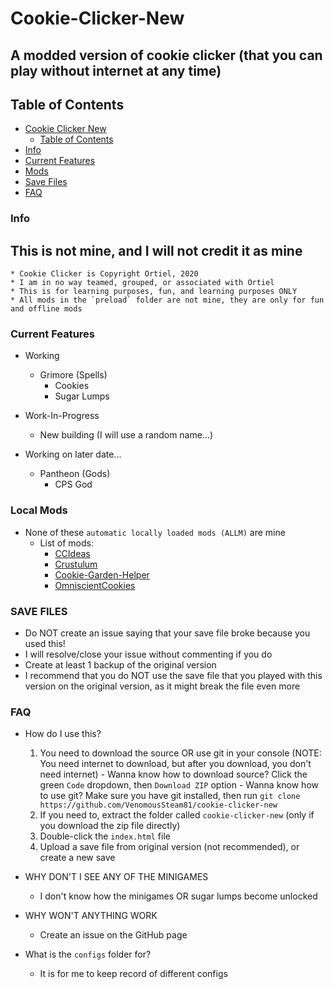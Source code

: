 # Cookie-Clicker-New

## A modded version of cookie clicker (that you can play without internet at any time)

## Table of Contents

- [Cookie Clicker New](#cookie-clicker-new)
  - [Table of Contents](#table-of-contents)
- [Info](#info)
- [Current Features](#current-features)
- [Mods](#local-mods)
- [Save Files](#save-files)
- [FAQ](#faq)

### Info

## This is not mine, and I will not credit it as mine

    * Cookie Clicker is Copyright Ortiel, 2020
    * I am in no way teamed, grouped, or associated with Ortiel
    * This is for learning purposes, fun, and learning purposes ONLY
    * All mods in the `preload` folder are not mine, they are only for fun and offline mods

### Current Features

- Working
  - Grimore (Spells)
    - Cookies
    - Sugar Lumps

- Work-In-Progress
  - New building (I will use a random name...)

- Working on later date...
  - Pantheon (Gods)
    - CPS God

### Local Mods

- None of these `automatic locally loaded mods (ALLM)` are mine
  - List of mods:
    - [CCIdeas](https://hyoretsu.github.io/ccideas-mod/dist/CCIdeas.js)
    - [Crustulum](https://cdn.jsdelivr.net/gh/Ancyker/Crustulum/Crustulum.js)
    - [Cookie-Garden-Helper](https://rawgit.com/yannprada/cookie-garden-helper/master/cookie-garden-helper.js)
    - [OmniscientCookies](https://gamrguy.github.io/OmniscientCookies/OmniscientCookies.js)

### SAVE FILES

- Do NOT create an issue saying that your save file broke because you used this!
- I will resolve/close your issue without commenting if you do
- Create at least 1 backup of the original version
- I recommend that you do NOT use the save file that you played with this version on the original version, as it might break the file even more

### FAQ

- How do I use this?
    1. You need to download the source OR use git in your console (NOTE: You need internet to download, but after you download, you don't need internet)
      - Wanna know how to download source? Click the green `Code` dropdown, then `Download ZIP` option
      - Wanna know how to use git? Make sure you have git installed, then run `git clone https://github.com/VenomousSteam81/cookie-clicker-new`
    2. If you need to, extract the folder called `cookie-clicker-new` (only if you download the zip file directly)
    3. Double-click the `index.html` file
    4. Upload a save file from original version (not recommended), or create a new save

- WHY DON'T I SEE ANY OF THE MINIGAMES
  - I don't know how the minigames OR sugar lumps become unlocked

- WHY WON'T ANYTHING WORK
  - Create an issue on the GitHub page

- What is the `configs` folder for?
  - It is for me to keep record of different configs
  